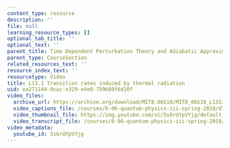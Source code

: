 ```yaml
---
content_type: resource
description: ''
file: null
learning_resource_types: []
optional_tab_title: ''
optional_text: ''
parent_title: Time Dependent Perturbation Theory and Adiabatic Approximation
parent_type: CourseSection
related_resources_text: ''
resource_index_text: ''
resourcetype: Video
title: L13.1 Transition rates induced by thermal radiation
uid: ea271144-9cac-e329-e4e0-759608f6d10f
video_files:
  archive_url: https://archive.org/download/MIT8.06S18/MIT8_06S18_L13S1_300k.mp4
  video_captions_file: /courses/8-06-quantum-physics-iii-spring-2018/d7744e0bfa715f358d61c58f659238ab_5s6rUYpVYjg.vtt
  video_thumbnail_file: https://img.youtube.com/vi/5s6rUYpVYjg/default.jpg
  video_transcript_file: /courses/8-06-quantum-physics-iii-spring-2018/97d91d3f99ff319fab8cb406e3e798fc_5s6rUYpVYjg.pdf
video_metadata:
  youtube_id: 5s6rUYpVYjg
---
```

